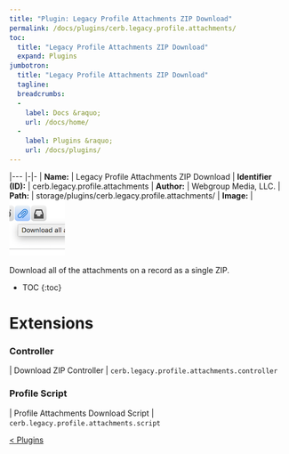 ```yaml
---
title: "Plugin: Legacy Profile Attachments ZIP Download"
permalink: /docs/plugins/cerb.legacy.profile.attachments/
toc:
  title: "Legacy Profile Attachments ZIP Download"
  expand: Plugins
jumbotron:
  title: "Legacy Profile Attachments ZIP Download"
  tagline: 
  breadcrumbs:
  -
    label: Docs &raquo;
    url: /docs/home/
  -
    label: Plugins &raquo;
    url: /docs/plugins/
---
```


|---
|-|-
| **Name:** | Legacy Profile Attachments ZIP Download
| **Identifier (ID):** | cerb.legacy.profile.attachments
| **Author:** | Webgroup Media, LLC.
| **Path:** | storage/plugins/cerb.legacy.profile.attachments/
| **Image:** | <img src="/assets/images/plugins/cerb.legacy.profile.attachments.png" class="screenshot">

Download all of the attachments on a record as a single ZIP.

* TOC
{:toc}

# Extensions

### Controller

| Download ZIP Controller | `cerb.legacy.profile.attachments.controller`


### Profile Script

| Profile Attachments Download Script | `cerb.legacy.profile.attachments.script`


<div class="section-nav">
	<div class="left">
		<a href="/docs/plugins/#plugins" class="prev">&lt; Plugins</a>
	</div>
	<div class="right align-right">
	</div>
</div>
<div class="clear"></div>